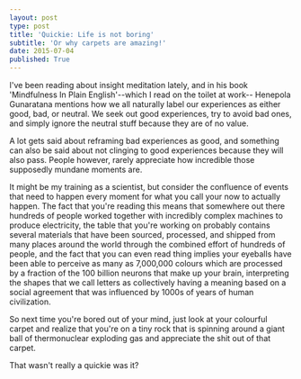 ```yaml
---
layout: post
type: post
title: 'Quickie: Life is not boring'
subtitle: 'Or why carpets are amazing!'
date: 2015-07-04
published: True
---
```


I've been reading about insight meditation lately, and in his book 'Mindfulness In Plain English'--which I read on the toilet at work-- Henepola Gunaratana mentions how we all naturally label our experiences as either good, bad, or neutral. We seek out good experiences, try to avoid bad ones, and simply ignore the neutral stuff because they are of no value.

A lot gets said about reframing bad experiences as good, and something can also be said about not clinging to good experiences because they will also pass. People however, rarely appreciate how incredible those supposedly mundane moments are.

It might be my training as a scientist, but consider the confluence of events that need to happen every moment for what you call your now to actually happen. The fact that you're reading this means that somewhere out there hundreds of people worked together with incredibly complex machines to produce electricity, the table that you're working on probably contains several materials that have been sourced, processed, and shipped from many places around the world through the combined effort of hundreds of people, and the fact that you can even read thing implies your eyeballs have been able to perceive as many as 7,000,000 colours which are processed by a fraction of the 100 billion neurons that make up your brain, interpreting the shapes that we call letters as collectively having a meaning based on a social agreement that was influenced by 1000s of years of human civilization.

So next time you're bored out of your mind, just look at your colourful carpet and realize that you're on a tiny rock that is spinning around a giant ball of thermonuclear exploding gas and appreciate the shit out of that carpet.

That wasn't really a quickie was it?
